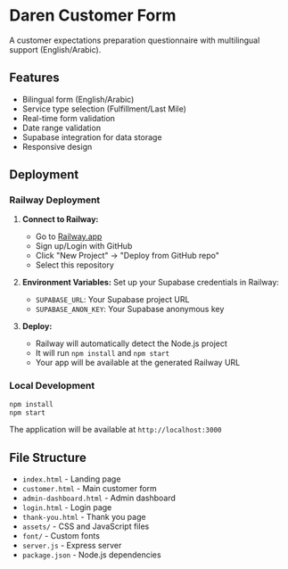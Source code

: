 # Daren Customer Form

A customer expectations preparation questionnaire with multilingual support (English/Arabic).

## Features

- Bilingual form (English/Arabic)
- Service type selection (Fulfillment/Last Mile)
- Real-time form validation
- Date range validation
- Supabase integration for data storage
- Responsive design

## Deployment

### Railway Deployment

1. **Connect to Railway:**
   - Go to [Railway.app](https://railway.app)
   - Sign up/Login with GitHub
   - Click "New Project" → "Deploy from GitHub repo"
   - Select this repository

2. **Environment Variables:**
   Set up your Supabase credentials in Railway:
   - `SUPABASE_URL`: Your Supabase project URL
   - `SUPABASE_ANON_KEY`: Your Supabase anonymous key

3. **Deploy:**
   - Railway will automatically detect the Node.js project
   - It will run `npm install` and `npm start`
   - Your app will be available at the generated Railway URL

### Local Development

```bash
npm install
npm start
```

The application will be available at `http://localhost:3000`

## File Structure

- `index.html` - Landing page
- `customer.html` - Main customer form
- `admin-dashboard.html` - Admin dashboard
- `login.html` - Login page
- `thank-you.html` - Thank you page
- `assets/` - CSS and JavaScript files
- `font/` - Custom fonts
- `server.js` - Express server
- `package.json` - Node.js dependencies
